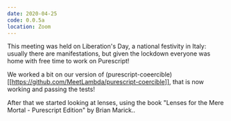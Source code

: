 ```yaml
---
date: 2020-04-25
code: 0.0.5a
location: Zoom
---
```


This meeting was held on Liberation's Day, a national festivity in Italy: usually there are manifestations, but given the lockdown everyone was home with free time to work on Purescript!

We worked a bit on our version of (purescript-coeercible)[[https://github.com/MeetLambda/purescript-coercible]], that is now working and passing the tests!

After that we started looking at lenses, using the book "Lenses for the Mere Mortal - Purescript Edition" by Brian Marick..